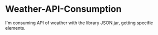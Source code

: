 # Weather-API-Consumption
I'm  consuming API of weather with the library JSON.jar, getting specific elements.
